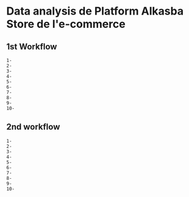 # Data analysis  de Platform Alkasba Store de l'e-commerce 
 

## 1st Workflow
    1-
    2-
    3-
    4-
    5-
    6-
    7-
    8-
    9-
    10-


## 2nd workflow
    1-
    2-
    3-
    4-
    5-
    6-
    7-
    8-
    9-
    10-
